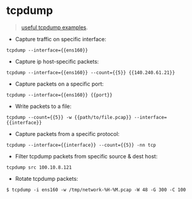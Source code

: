 # tcpdump

> [useful tcpdump examples](https://www.howtouselinux.com/post/10-useful-tcpdump-command-examples).

- Capture traffic on specific interface:

`tcpdump --interface={{ens160}}`

- Capture ip host-specific packets:

`tcpdump --interface={{ens160}} --count={{5}} {{140.240.61.21}}`

- Capture packets on a specific port:

`tcpdump --interface={{ens160}} {{port}}`

- Write packets to a file:

`tcpdump --count={{5}} -w {{path/to/file.pcap}} --interface={{interface}}`

- Capture packets from a specific protocol:

`tcpdump --interface={{interface}} --count={{5}} -nn tcp`

- Filter tcpdump packets from specific source & dest host:

`tcpdump src 100.10.8.121`

- Rotate tcpdump packets:

`$ tcpdump -i ens160 -w /tmp/network-%H-%M.pcap -W 48 -G 300 -C 100`
